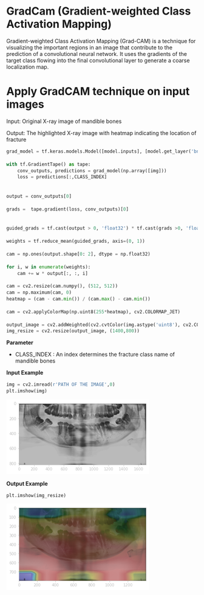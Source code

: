 # GradCam (Gradient-weighted Class Activation Mapping)


Gradient-weighted Class Activation Mapping (Grad-CAM) is a technique for visualizing the important regions in an image that contribute to the prediction of a convolutional neural network. It uses the gradients of the target class flowing into the final convolutional layer to generate a coarse localization map. 



# Apply GradCAM technique on input images

Input: Original X-ray image of mandible bones

Output: The highlighted X-ray image with heatmap indicating the location of fracture

```python
grad_model = tf.keras.models.Model([model.inputs], [model.get_layer('bn').output, model.output])

with tf.GradientTape() as tape:
    conv_outputs, predictions = grad_model(np.array([img]))
    loss = predictions[:,CLASS_INDEX]
    

output = conv_outputs[0]

grads =  tape.gradient(loss, conv_outputs)[0]


guided_grads = tf.cast(output > 0, 'float32') * tf.cast(grads >0, 'float32') * grads

weights = tf.reduce_mean(guided_grads, axis=(0, 1))

cam = np.ones(output.shape[0: 2], dtype = np.float32)

for i, w in enumerate(weights):
    cam += w * output[:, :, i]

cam = cv2.resize(cam.numpy(), (512, 512))
cam = np.maximum(cam, 0)
heatmap = (cam - cam.min()) / (cam.max() - cam.min())

cam = cv2.applyColorMap(np.uint8(255*heatmap), cv2.COLORMAP_JET)

output_image = cv2.addWeighted(cv2.cvtColor(img.astype('uint8'), cv2.COLOR_RGB2BGR), 0.8, cam, 0.5, 0.5)
img_resize = cv2.resize(output_image, (1400,800))
```
**Parameter**
- CLASS_INDEX : An index determines the fracture class name of mandible bones

**Input Example**
```python
img = cv2.imread(r'PATH OF THE IMAGE',0)
plt.imshow(img)
```
![img.png](figure/input_image.png)

**Output Example**
```python
plt.imshow(img_resize)
```
![img_1.png](figure/output_image.png)
